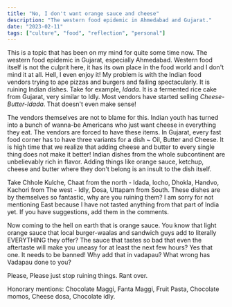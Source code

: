 ```yaml
---
title: "No, I don't want orange sauce and cheese"
description: "The western food epidemic in Ahmedabad and Gujarat."
date: "2023-02-11"
tags: ["culture", "food", "reflection", "personal"]
---
```

This is a topic that has been on my mind for quite some time now. The western
food epidemic in Gujarat, especially Ahmedabad. Western food itself is not the
culprit here, it has its own place in the food world and I don't mind it at
all. Hell, I even enjoy it! My problem is with the Indian food vendors trying
to ape pizzas and burgers and failing spectacularly. It is ruining Indian
dishes. Take for example, _Idada_. It is a fermented rice cake from Gujarat,
very similar to Idly. Most vendors have started selling _Cheese-Butter-Idada_.
That doesn't even make sense! 

The vendors themselves are not to blame for this. Indian youth has turned into
a bunch of wanna-be Americans who just want cheese in everything they eat. The
vendors are forced to have these items. In Gujarat, every fast food corner has
to have three variants for a dish ~ Oil, Butter and Cheese. It is high time
that we realize that adding cheese and butter to every single thing does not
make it better! Indian dishes from the whole subcontinent are unbelievably rich
in flavor. Adding things like orange sauce, ketchup, cheese and butter where
they don't belong is an insult to the dish itself. 

Take Chhole Kulche, Chaat from the north - Idada, locho, Dhokla, Handvo,
Kachori from The west - Idly, Dosa, Uttapam from South. These dishes are by
themselves so fantastic, why are you ruining them? I am sorry for not
mentioning East because I have not tasted anything from that part of India yet.
If you have suggestions, add them in the comments.  

Now coming to the hell on earth that is orange sauce. You know that light
orange sauce that local burger-waalas and sandwich guys add to literally
EVERYTHING they offer? The sauce that tastes so bad that even the aftertaste
will make you uneasy for at least the next few hours? Yes that one. It needs to
be banned! Why add that in vadapau? What wrong has Vadapau done to you?

Please, Please just stop ruining things. Rant over.

Honorary mentions: Chocolate Maggi, Fanta Maggi, Fruit Pasta, Chocolate momos,
Cheese dosa, Chocolate idly.
